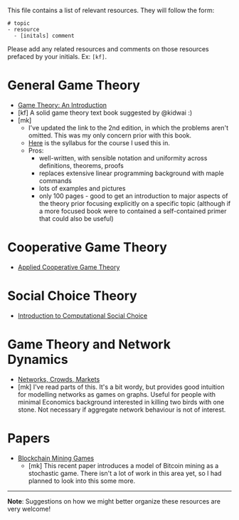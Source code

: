 This file contains a list of relevant resources. They will follow the form:
```
# topic
- resource
  - [initals] comment
```

Please add any related resources and comments on those resources prefaced by your initials. Ex: `[kf]`.


# General Game Theory
-	[Game Theory: An Introduction](https://drive.google.com/file/d/0Byw_CYbPDsDEal9WNGJiTVdHODg/view?usp=sharing)
  - [kf] A solid game theory text book suggested by @kidwai :)
  - [mk] 
  	* I've updated the link to the 2nd edition, in which the problems aren't omitted. This was my only concern prior with this book.
  	* [Here](https://www.dal.ca/content/dam/dalhousie/pdf/faculty/science/math-stats/syllabi/MATH%203400%20-%20Fall%20term.pdf) is the syllabus for the course I used this in.
  	* Pros: 
  		* well-written, with sensible notation and uniformity across definitions, theorems, proofs
  		* replaces extensive linear programming background with maple commands
  		* lots of examples and pictures 
  		* only 100 pages - good to get an introduction to major aspects of the theory prior focusing explicitly on a specific topic (although if a more focused book were to contained a self-contained primer that could also be useful)



# Cooperative Game Theory
- [Applied Cooperative Game Theory](http://www.wifa.uni-leipzig.de/fileadmin/user_upload/itvwl-vwl/MIKRO/Lehre/CGT-applications/acgt_2010_07_09.pdf)

# Social Choice Theory
- [Introduction to Computational Social Choice](https://users.cs.duke.edu/~conitzer/introCOMSOCBOOK15.pdf)

# Game Theory and Network Dynamics
- [Networks, Crowds, Markets](https://www.cs.cornell.edu/home/kleinber/networks-book/networks-book.pdf)
 - [mk] I've read parts of this. It's a bit wordy, but provides good intuition for modelling networks as games on graphs. Useful for people with minimal Economics background interested in killing two birds with one stone. Not necessary if aggregate network behaviour is not of interest. 



# Papers 

- [Blockchain Mining Games](https://arxiv.org/pdf/1607.02420v1.pdf)
	- [mk] This recent paper introduces a model of Bitcoin mining as a stochastic game. There isn't a lot of work in this area yet, so I had planned to look into this some more.


---

**Note**: Suggestions on how we might better organize these resources are very welcome!

